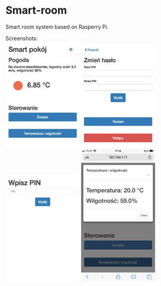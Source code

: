 # Smart-room

Smart room system based on Rasperry Pi. 

Screenshots:
<br>
<img src="screenshots/1.jpg" width="200">
<img src="screenshots/2.jpg" width="200">
<img src="screenshots/3.jpg" width="200">
<img src="screenshots/4.jpg" width="200">
